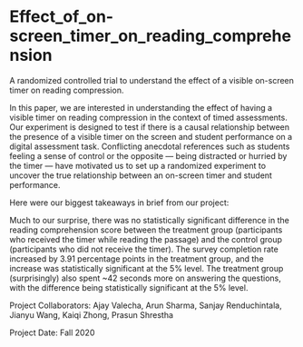 # Effect_of_on-screen_timer_on_reading_comprehension

A randomized controlled trial to understand the effect of a visible on-screen timer on reading compression.

In this paper, we are interested in understanding the effect of having a visible timer on reading compression in the context of timed assessments. Our experiment is designed to test if there is a causal relationship between the presence of a visible timer on the screen and student performance on a digital assessment task. Conflicting anecdotal references such as students feeling a sense of control or the opposite — being distracted or hurried by the timer — have motivated us to set up a randomized experiment to uncover the true relationship between an on-screen timer and student performance.

Here were our biggest takeaways in brief from our project:

Much to our surprise, there was no statistically significant difference in the reading comprehension score between the treatment group (participants who received the timer while reading the passage) and the control group (participants who did not receive the timer).
The survey completion rate increased by 3.91 percentage points in the treatment group, and the increase was statistically significant at the 5% level.
The treatment group (surprisingly) also spent ~42 seconds more on answering the questions, with the difference being statistically significant at the 5% level.

Project Collaborators: Ajay Valecha, Arun Sharma, Sanjay Renduchintala, Jianyu Wang, Kaiqi Zhong, Prasun Shrestha

Project Date: Fall 2020
